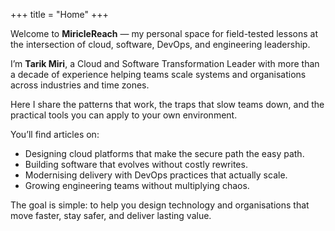 +++
title = "Home"
+++

Welcome to **MiricleReach** — my personal space for field-tested lessons at the intersection of cloud, software, DevOps, and engineering leadership.  

I’m **Tarik Miri**, a Cloud and Software Transformation Leader with more than a decade of experience helping teams scale systems and organisations across industries and time zones.  

Here I share the patterns that work, the traps that slow teams down, and the practical tools you can apply to your own environment.  

You’ll find articles on:  
- Designing cloud platforms that make the secure path the easy path.  
- Building software that evolves without costly rewrites.  
- Modernising delivery with DevOps practices that actually scale.  
- Growing engineering teams without multiplying chaos.  

The goal is simple: to help you design technology and organisations that move faster, stay safer, and deliver lasting value.  
